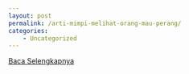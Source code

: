 ```yaml
---
layout: post
permalink: /arti-mimpi-melihat-orang-mau-perang/
categories:
    - Uncategorized
---
```


[Baca Selengkapnya](/01)